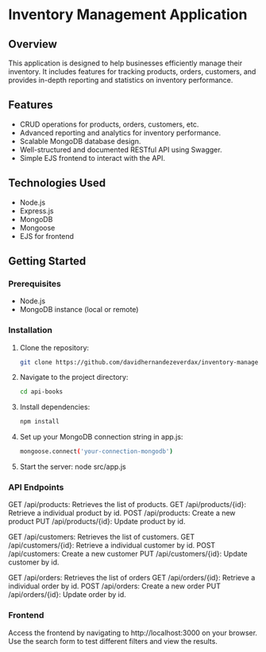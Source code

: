 # Inventory Management Application

## Overview

This application is designed to help businesses efficiently manage their inventory. It includes features for tracking products, orders, customers, and provides in-depth reporting and statistics on inventory performance.

## Features

- CRUD operations for products, orders, customers, etc.
- Advanced reporting and analytics for inventory performance.
- Scalable MongoDB database design.
- Well-structured and documented RESTful API using Swagger.
- Simple EJS frontend to interact with the API.

## Technologies Used

- Node.js
- Express.js
- MongoDB
- Mongoose
- EJS for frontend

## Getting Started

### Prerequisites

- Node.js
- MongoDB instance (local or remote)

### Installation

1. Clone the repository:
   ```bash
   git clone https://github.com/davidhernandezeverdax/inventory-management.git

2. Navigate to the project directory:
   ```bash
   cd api-books

3. Install dependencies:
   ```bash
   npm install

4. Set up your MongoDB connection string in app.js:
   ```bash
   mongoose.connect('your-connection-mongodb')

5. Start the server:
    node src/app.js
   
### API Endpoints
GET /api/products: Retrieves the list of products.
GET /api/products/{id}: Retrieve a individual product by id.
POST /api/products: Create a new product
PUT /api/products/{id}: Update product by id.


GET /api/customers: Retrieves the list of customers.
GET /api/customers/{id}: Retrieve a individual customer by id.
POST /api/customers: Create a new customer
PUT /api/customers/{id}: Update customer by id.


GET /api/orders: Retrieves the list of orders
GET /api/orders/{id}: Retrieve a individual order by id.
POST /api/orders: Create a new order
PUT /api/orders/{id}: Update order by id.



### Frontend
Access the frontend by navigating to http://localhost:3000 on your browser. Use the search form to test different filters and view the results.
